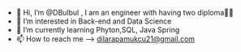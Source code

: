 - 👋 Hi, I’m @DBulbul , I am an engineer with having two diploma👩‍🎓
- 👀 I’m interested in Back-end and Data Science 
- 🌱 I’m currently learning Phyton,SQL, Java Spring
- 📫 How to reach me --> dilarapamukcu21@gmail.com

<!---
DBulbul/DBulbul is a ✨ special ✨ repository because its `README.md` (this file) appears on your GitHub profile.
You can click the Preview link to take a look at your changes.
--->
